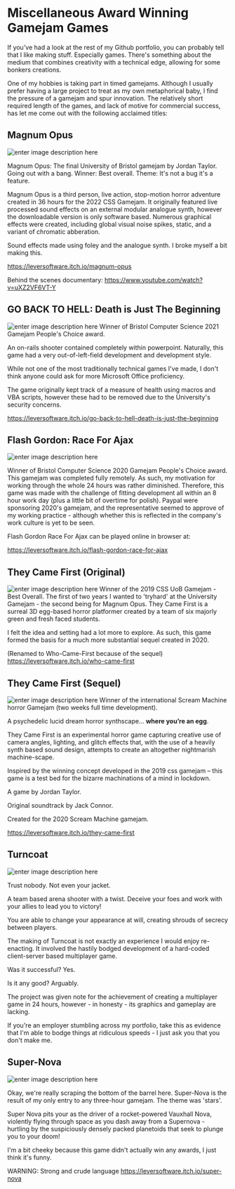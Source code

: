 # Miscellaneous Award Winning Gamejam Games

If you've had a look at the rest of my Github portfolio, you can probably tell that I like making stuff. Especially games. There's something about the medium that combines creativity with a technical edge, allowing for some bonkers creations.

One of my hobbies is taking part in timed gamejams. Although I usually prefer having a large project to treat as my own metaphorical baby, I find the pressure of a gamejam and spur innovation. The relatively short required length of the games, and lack of motive for commercial success, has let me come out with the following acclaimed titles:


## Magnum Opus
![enter image description here](https://img.itch.zone/aW1nLzEwNTA0MDAxLnBuZw==/original/tjnwFh.png)

Magnum Opus: The final University of Bristol gamejam by Jordan Taylor. Going out with a bang. Winner: Best overall. Theme: It's not a bug it's a feature.

Magnum Opus is a third person, live action, stop-motion horror adventure created in 36 hours for the 2022 CSS Gamejam. It originally featured live processed sound effects on an external modular analogue synth, however the downloadable version is only software based.
Numerous graphical effects were created, including global visual noise spikes, static, and a variant of chromatic abberation.

Sound effects made using foley and the analogue synth.
I broke myself a bit making this.

https://leversoftware.itch.io/magnum-opus

Behind the scenes documentary:
https://www.youtube.com/watch?v=uXZ2VF6VT-Y


## GO BACK TO HELL: Death is Just The Beginning

![enter image description here](https://img.itch.zone/aW1nLzEwNTAzOTg1LnBuZw==/original/f5Gi2i.png)
Winner of Bristol Computer Science 2021 Gamejam People's Choice award.

An on-rails shooter contained completely within powerpoint.
Naturally, this game had a very out-of-left-field development and development style.

While not one of the most traditionally technical games I've made, I don't think anyone could ask for more Microsoft Office proficiency.

The game originally kept track of a measure of health using macros and VBA scripts, however these had to be removed due to the University's security concerns.

https://leversoftware.itch.io/go-back-to-hell-death-is-just-the-beginning

## Flash Gordon: Race For Ajax
![enter image description here](https://img.itch.zone/aW1nLzQ2MDUzOTgucG5n/original/n3eRdu.png)

Winner of Bristol Computer Science 2020 Gamejam People's Choice award.
This gamejam was completed fully remotely. As such, my motivation for working through the whole 24 hours was rather diminished. Therefore, this game was made with the challenge of fitting development all within an 8 hour work day (plus a little bit of overtime for polish). Paypal were sponsoring 2020's gamejam, and the representative seemed to approve of my working practice - although whether this is reflected in the company's work culture is yet to be seen.

Flash Gordon Race For Ajax can be played online in browser at:

https://leversoftware.itch.io/flash-gordon-race-for-ajax


## They Came First (Original)

![enter image description here](https://img.itch.zone/aW1nLzI3MTI1OTMucG5n/original/LC1yh5.png)
Winner of the 2019 CSS UoB Gamejam - Best Overall. The first of two years I wanted to 'tryhard' at the University Gamejam - the second being for Magnum Opus. 
They Came First is a surreal 3D egg-based horror platformer created by a team of six majorly green and fresh faced students.

I felt the idea and setting had a lot more to explore. As such, this game formed the basis for a much more substantial sequel created in 2020.

(Renamed to Who-Came-First because of the sequel)
https://leversoftware.itch.io/who-came-first

## They Came First (Sequel)

![enter image description here](https://img.itch.zone/aW1nLzMyNzE5NDMucG5n/original/8tGkNS.png)
Winner of the international Scream Machine horror Gamejam (two weeks full time development).

A psychedelic lucid dream horror synthscape…  **where you’re an egg**.

They Came First is an experimental horror game capturing creative use of camera angles, lighting, and glitch effects that, with the use of a heavily synth based sound design, attempts to create an altogether nightmarish machine-scape.

Inspired by the winning concept developed in the 2019 css gamejam – this game is a test bed for the bizarre machinations of a mind in lockdown.

A game by Jordan Taylor.

Original soundtrack by Jack Connor.

Created for the 2020 Scream Machine gamejam.

https://leversoftware.itch.io/they-came-first


## Turncoat

![enter image description here](https://img.itch.zone/aW1hZ2UvMzMyOTYzLzE2NDg3ODkucG5n/original/yOAlJv.png)

Trust nobody. Not even your jacket.

A team based arena shooter with a twist. Deceive your foes and work with your allies to lead you to victory!

You are able to change your appearance at will, creating shrouds of secrecy between players.

The making of Turncoat is not exactly an experience I would enjoy re-enacting. It involved the hastily bodged development of a hard-coded client-server based multiplayer game. 

Was it successful? Yes. 

Is it any good? Arguably.

The project was given note for the achievement of creating a multiplayer game in 24 hours, however - in honesty - its graphics and gameplay are lacking.

If you're an employer stumbling across my portfolio, take this as evidence that I'm able to bodge things at ridiculous speeds - I just ask you that you don't make me.

## Super-Nova

![enter image description here](https://img.itch.zone/aW1nLzQyMzE2NjEucG5n/original/E3lt8E.png)

Okay, we're really scraping the bottom of the barrel here. Super-Nova is the result of my only entry to any three-hour gamejam. The theme was 'stars'.

Super Nova pits your as the driver of a rocket-powered Vauxhall Nova, violently flying through space as you dash away from a Supernova - hurtling by the suspiciously densely packed planetoids that seek to plunge you to your doom!

I'm a bit cheeky because this game didn't actually win any awards, I just think it's funny.

WARNING: Strong and crude language
https://leversoftware.itch.io/super-nova